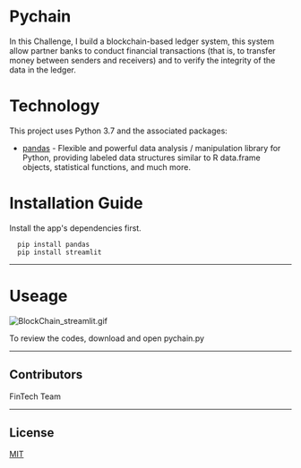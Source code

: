 # Pychain

In this Challenge, I build a blockchain-based ledger system, this system allow partner banks to conduct financial transactions (that is, to transfer money between senders and receivers) and to verify the integrity of the data in the ledger.

# Technology

This project uses Python 3.7 and the associated packages:

* [pandas](https://github.com/pandas-dev/pandas) - Flexible and powerful data analysis / manipulation library for Python, providing labeled data structures similar to R data.frame objects, statistical functions, and much more.



# Installation Guide

Install the app's dependencies first.

```
  pip install pandas
  pip install streamlit

```
---
# Useage

![BlockChain_streamlit.gif](BlockChain_streamlit.gif)

To review the codes, download and open pychain.py

---

## Contributors
FinTech Team


---

## License

[MIT](https://choosealicense.com/licenses/mit/)